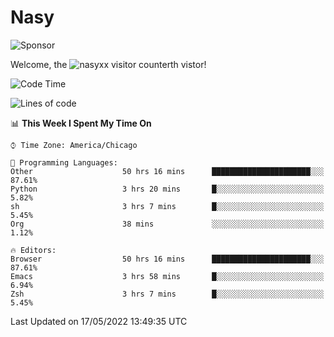 # Nasy

<!--
<p align="center">
<img height="200" src="https://github-readme-stats.vercel.app/api?username=nasyxx&count_private=true&show_icons=true&theme=dracula&include_all_commits=true"/>
<img height="200" src="https://github-readme-stats.vercel.app/api/top-langs/?username=nasyxx&theme=dracula&hide=html,jupyter+notebook&count_private=true&show_icons=true"/>
</p>

  
----------------
-->

![Sponsor](https://img.shields.io/static/v1.svg?label=Sponsor&message=%E2%9D%A4&logo=GitHub&style=flat&color=pink)
 
Welcome, the ![nasyxx visitor counter](https://count.getloli.com/get/@nasyxx?theme=rule34)th vistor!
 
<!--START_SECTION:waka-->
![Code Time](http://img.shields.io/badge/Code%20Time-2%2C394%20hrs%2035%20mins-blue)

![Lines of code](https://img.shields.io/badge/From%20Hello%20World%20I%27ve%20Written-5%20Million%20lines%20of%20code-blue)

📊 **This Week I Spent My Time On** 

```text
⌚︎ Time Zone: America/Chicago

💬 Programming Languages: 
Other                    50 hrs 16 mins      ██████████████████████░░░   87.61% 
Python                   3 hrs 20 mins       █░░░░░░░░░░░░░░░░░░░░░░░░   5.82% 
sh                       3 hrs 7 mins        █░░░░░░░░░░░░░░░░░░░░░░░░   5.45% 
Org                      38 mins             ░░░░░░░░░░░░░░░░░░░░░░░░░   1.12%

🔥 Editors: 
Browser                  50 hrs 16 mins      ██████████████████████░░░   87.61% 
Emacs                    3 hrs 58 mins       █░░░░░░░░░░░░░░░░░░░░░░░░   6.94% 
Zsh                      3 hrs 7 mins        █░░░░░░░░░░░░░░░░░░░░░░░░   5.45%

```


 Last Updated on 17/05/2022 13:49:35 UTC
<!--END_SECTION:waka-->

<!-- ![visitors](https://visitor-badge.laobi.icu/badge?page_id=nasyxx.nasyxx) -->
